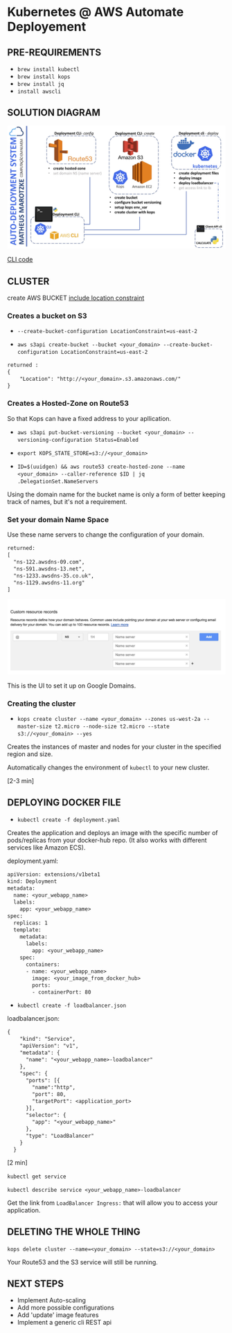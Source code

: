 # Kubernetes @ AWS Automate Deployement

## PRE-REQUIREMENTS

- `brew install kubectl`
- `brew install kops`
- `brew install jq`
- `install awscli`

## SOLUTION DIAGRAM

![alt text](https://github.com/MatheusDMD/AWS-Automate-Kubernetes-Deploying/blob/master/images/solution_diagram.jpg "Diagram")

[CLI code](https://github.com/MatheusDMD/AWS-Automate-Kubernetes-Deploying/blob/master/k8s%40AWS/marotzke.py)

## CLUSTER

create AWS BUCKET
[include location constraint](docs.aws.amazon.com/general/latest/gr/rande.html)

### Creates a bucket on S3

- `--create-bucket-configuration LocationConstraint=us-east-2`

- `aws s3api create-bucket --bucket <your_domain> --create-bucket-configuration LocationConstraint=us-east-2`

```
returned :
{
    "Location": "http://<your_domain>.s3.amazonaws.com/"
}
```

### Creates a Hosted-Zone on Route53
So that Kops can have a fixed address to your apllication.

- `aws s3api put-bucket-versioning --bucket <your_domain> --versioning-configuration Status=Enabled`

- `export KOPS_STATE_STORE=s3://<your_domain>`

- `ID=$(uuidgen) && aws route53 create-hosted-zone --name <your_domain> --caller-reference $ID | jq .DelegationSet.NameServers`

Using the domain name for the bucket name is only a form of better keeping track of names, but it's not a requirement.

### Set your domain Name Space
Use these name servers to change the configuration of your domain.
```
returned:
[
  "ns-122.awsdns-09.com",
  "ns-591.awsdns-13.net",
  "ns-1233.awsdns-35.co.uk",
  "ns-1129.awsdns-11.org"
]
```

![alt text](https://github.com/MatheusDMD/AWS-Automate-Kubernetes-Deploying/blob/master/images/tutorial.jpeg "how to set it up on Google Domains")

This is the UI to set it up on Google Domains.

### Creating the cluster

- `kops create cluster --name <your_domain> --zones us-west-2a --master-size t2.micro --node-size t2.micro --state s3://<your_domain> --yes`

Creates the instances of master and nodes for your cluster in the specified region and size.

Automatically changes the environment of `kubectl` to your new cluster.

[2-3 min]


## DEPLOYING DOCKER FILE

- `kubectl create -f deployment.yaml`

Creates the application and deploys an image with the specific number of pods/replicas from your docker-hub repo. (It also works with different services like Amazon ECS).

deployment.yaml:

```
apiVersion: extensions/v1beta1
kind: Deployment
metadata:
  name: <your_webapp_name>
  labels:
    app: <your_webapp_name>
spec:
  replicas: 1
  template:
    metadata:
      labels:
        app: <your_webapp_name>
    spec:
      containers:
      - name: <your_webapp_name>
        image: <your_image_from_docker_hub>
        ports:
        - containerPort: 80
```

- `kubectl create -f loadbalancer.json`

loadbalancer.json:

```
{
    "kind": "Service",
    "apiVersion": "v1",
    "metadata": {
      "name": "<your_webapp_name>-loadbalancer"
    },
    "spec": {
      "ports": [{
        "name":"http",
        "port": 80,
        "targetPort": <application_port>
      }],
      "selector": {
        "app": "<your_webapp_name>"
      },
      "type": "LoadBalancer"
    }
  }
```
[2 min]

`kubectl get service`

`kubectl describe service <your_webapp_name>-loadbalancer`

Get the link from `LoadBalancer Ingress:` that will allow you to access your application. 

## DELETING THE WHOLE THING

`kops delete cluster --name=<your_domain> --state=s3://<your_domain>`

Your Route53 and the S3 service will still be running.

## NEXT STEPS

- Implement Auto-scaling
- Add more possible configurations
- Add 'update' image features
- Implement a generic cli REST api

